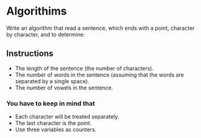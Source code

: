 # Algorithims

Write an algorithm that read a sentence, which ends with a point, character by character, and to determine:

## Instructions

- The length of the sentence (the number of characters).
- The number of words in the sentence (assuming that the words are separated by a single space).
- The number of vowels in the sentence.

### You have to keep in mind that

- Each character will be treated separately.
- The last character is the point.
- Use three variables as counters.
